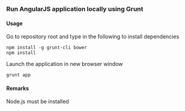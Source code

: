 ### Run AngularJS application locally using Grunt

#### Usage

Go to repository root and type in the following to install dependencies

    npm install -g grunt-cli bower
    npm install

Launch the application in new browser window

    grunt app

#### Remarks

Node.js must be installed
